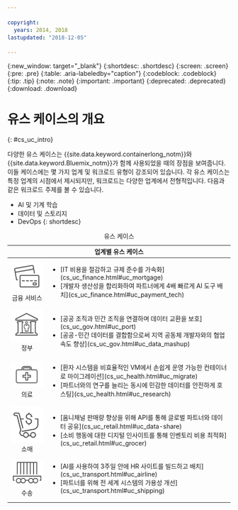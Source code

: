 ```yaml
---

copyright:
  years: 2014, 2018
lastupdated: "2018-12-05"

---
```


{:new_window: target="_blank"}
{:shortdesc: .shortdesc}
{:screen: .screen}
{:pre: .pre}
{:table: .aria-labeledby="caption"}
{:codeblock: .codeblock}
{:tip: .tip}
{:note: .note}
{:important: .important}
{:deprecated: .deprecated}
{:download: .download}




# 유스 케이스의 개요
{: #cs_uc_intro}

다양한 유스 케이스는 {{site.data.keyword.containerlong_notm}}와 {{site.data.keyword.Bluemix_notm}}가 함께 사용되었을 때의 장점을 보여줍니다. 이들 케이스에는 몇 가지 업계 및 워크로드 유형이 강조되어 있습니다. 각 유스 케이스는 특정 업계의 시점에서 제시되지만, 워크로드는 다양한 업계에서 전형적입니다. 다음과 같은 워크로드 주제를 볼 수 있습니다.
* AI 및 기계 학습
* 데이터 및 스토리지
* DevOps
{: shortdesc}

<table summary="이 표는 유스 케이스를 보여줍니다. 행은 왼쪽에서 오른쪽으로 읽으며, 아이콘이 1열의 각 업계와 2열의 설명을 나타냅니다. ">
<caption>유스 케이스</caption>
  <thead>
  <th colspan=2>업계별 유스 케이스</th>
  </thead>
  <tbody>
    <tr>
    <td align="center"><img src="icons/finance.svg" alt="신용카드의 앞면 및 뒷면 아이콘"/><br>금융 서비스</td>
    <td><ul>
    <li>[IT 비용을 절감하고 규제 준수를 가속화](cs_uc_finance.html#uc_mortgage)</li>
    <li>[개발자 생산성을 합리화하여 파트너에게 4배 빠르게 AI 도구 배치](cs_uc_finance.html#uc_payment_tech)</li>
    </ul></td>
     </tr>
     <tr>
     <td align="center"><img src="icons/gov.svg" alt="사람들이 안에 있는 정부 건물의 아이콘"/><br>정부</td>
     <td><ul>
    <li>[공공 조직과 민간 조직을 연결하며 데이터 교환을 보호](cs_uc_gov.html#uc_port)</li>
     <li>[공공-민간 데이터를 결합함으로써 지역 공동체 개발자와의 협업 속도 향상](cs_uc_gov.html#uc_data_mashup)</li></ul></td>
      </tr>
    <tr>
      <td align="center"><img src="icons/health.svg" alt="약품 가방 아이콘"/><br>의료</td>
      <td><ul>
     <li>[환자 시스템을 비효율적인 VM에서 손쉽게 운영 가능한 컨테이너로 마이그레이션](cs_uc_health.html#uc_migrate)</li>
      <li>[파트너와의 연구를 늘리는 동시에 민감한 데이터를 안전하게 호스팅](cs_uc_health.html#uc_research)</li>
      </ul></td>
      </tr>
      <tr>
         <td align="center"><img src="icons/retail.svg" alt="쇼핑 카트와 통화 기호가 있는 아이콘"/><br>소매</td>
         <td><ul>
        <li>[옴니채널 판매량 향상을 위해 API를 통해 글로벌 파트너와 데이터 공유](cs_uc_retail.html#uc_data-share)</li>
         <li>[소비 행동에 대한 디지털 인사이트를 통해 인벤토리 비용 최적화](cs_uc_retail.html#uc_grocer)</li>
              </ul></td>
          </tr>
      <tr>
       <td align="center"><img src="icons/transport.svg" alt="컨테이너가 실린 철도 차량의 아이콘"/><br>수송</td>
           <td><ul>
          <li>[AI를 사용하여 3주일 안에 HR 사이트를 빌드하고 배치](cs_uc_transport.html#uc_airline)</li>
           <li>[파트너를 위해 전 세계 시스템의 가용성 개선](cs_uc_transport.html#uc_shipping)</li></ul></td>
      </tr>
  </tbody>
  </table>
